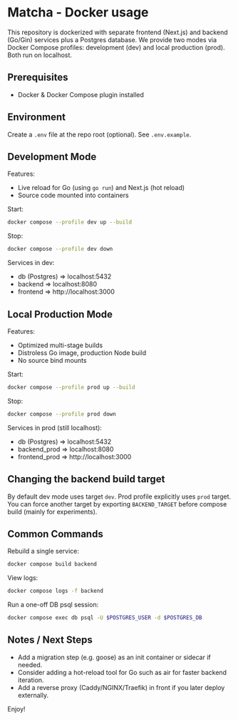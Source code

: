 # Matcha - Docker usage

This repository is dockerized with separate frontend (Next.js) and backend (Go/Gin) services plus a Postgres database.
We provide two modes via Docker Compose profiles: development (dev) and local production (prod). Both run on localhost.

## Prerequisites
- Docker & Docker Compose plugin installed

## Environment
Create a `.env` file at the repo root (optional). See `.env.example`.

## Development Mode
Features:
- Live reload for Go (using `go run`) and Next.js (hot reload)
- Source code mounted into containers

Start:
```bash
docker compose --profile dev up --build
```
Stop:
```bash
docker compose --profile dev down
```

Services in dev:
- db (Postgres) => localhost:5432
- backend => localhost:8080
- frontend => http://localhost:3000

## Local Production Mode
Features:
- Optimized multi-stage builds
- Distroless Go image, production Node build
- No source bind mounts

Start:
```bash
docker compose --profile prod up --build
```
Stop:
```bash
docker compose --profile prod down
```

Services in prod (still localhost):
- db (Postgres) => localhost:5432
- backend_prod => localhost:8080
- frontend_prod => http://localhost:3000

## Changing the backend build target
By default dev mode uses target `dev`. Prod profile explicitly uses `prod` target.
You can force another target by exporting `BACKEND_TARGET` before compose build (mainly for experiments).

## Common Commands
Rebuild a single service:
```bash
docker compose build backend
```
View logs:
```bash
docker compose logs -f backend
```
Run a one-off DB psql session:
```bash
docker compose exec db psql -U $POSTGRES_USER -d $POSTGRES_DB
```

## Notes / Next Steps
- Add a migration step (e.g. goose) as an init container or sidecar if needed.
- Consider adding a hot-reload tool for Go such as air for faster backend iteration.
- Add a reverse proxy (Caddy/NGINX/Traefik) in front if you later deploy externally.

Enjoy!
